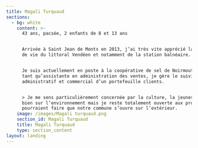```yaml
---
title: Magali Turquaud
sections:
  - bg: white
    content: >-
      43 ans, pacsée, 2 enfants de 8 et 13 ans


      Arrivée à Saint Jean de Monts en 2013, j’ai très vite apprécié la qualité
      de vie du littoral Vendéen et notamment de la station balnéaire.


      Je suis actuellement en poste à la coopérative de sel de Noirmoutier, en
      tant qu’assistante en administration des ventes, je gère le suivi
      administratif et commercial d’un portefeuille clients.


      > Je me sens particulièrement concernée par la culture, la jeunesse et
      bien sur l’environnement mais je reste totalement ouverte aux projets qui
      pourraient faire que notre commune s’ouvre sur l’extérieur.
    image: /images/Magali turquaud.png
    section_id: Magali Turquaud
    title: Magali Turquaud
    type: section_content
layout: landing
---
```


